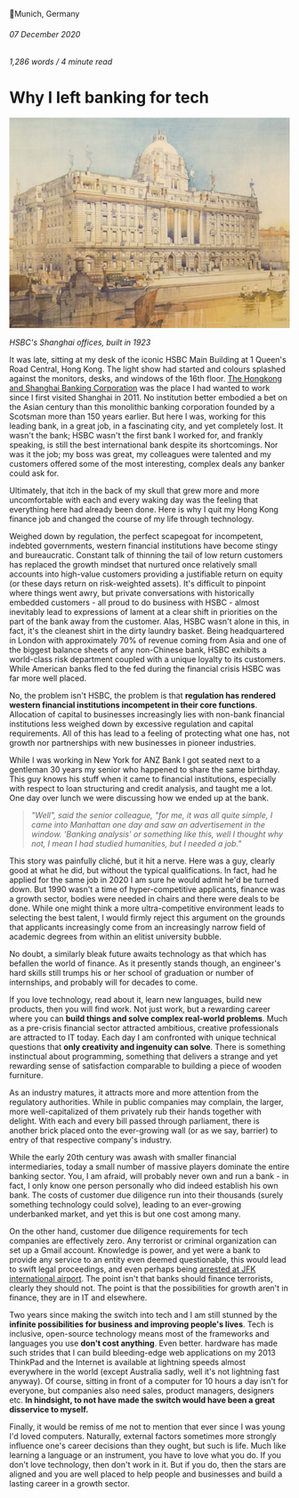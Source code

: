 📍Munich, Germany

###### 07 December 2020

###### 1,286 words / 4 minute read

# Why I left banking for tech

![HSBC Shanghai](/static/banking_001.jpg)

_HSBC's Shanghai offices, built in 1923_

It was late, sitting at my desk of the iconic HSBC Main Building at 1 Queen's Road Central, Hong Kong. The light show had started and colours splashed against the monitors, desks, and windows of the 16th floor. [The Hongkong and Shanghai Banking Corporation](https://www.hsbc.com/who-we-are/our-history?ref=hackernoon.com) was the place I had wanted to work since I first visited Shanghai in 2011. No institution better embodied a bet on the Asian century than this monolithic banking corporation founded by a Scotsman more than 150 years earlier. But here I was, working for this leading bank, in a great job, in a fascinating city, and yet completely lost. It wasn't the bank; HSBC wasn't the first bank I worked for, and frankly speaking, is still the best international bank despite its shortcomings. Nor was it the job; my boss was great, my colleagues were talented and my customers offered some of the most interesting, complex deals any banker could ask for.

Ultimately, that itch in the back of my skull that grew more and more uncomfortable with each and every waking day was the feeling that everything here had already been done. Here is why I quit my Hong Kong finance job and changed the course of my life through technology.

Weighed down by regulation, the perfect scapegoat for incompetent, indebted governments, western financial institutions have become stingy and bureaucratic. Constant talk of thinning the tail of low return customers has replaced the growth mindset that nurtured once relatively small accounts into high-value customers providing a justifiable return on equity (or these days return on risk-weighted assets). It's difficult to pinpoint where things went awry, but private conversations with historically embedded customers - all proud to do business with HSBC - almost inevitably lead to expressions of lament at a clear shift in priorities on the part of the bank away from the customer. Alas, HSBC wasn't alone in this, in fact, it's the cleanest shirt in the dirty laundry basket. Being headquartered in London with approximately 70% of revenue coming from Asia and one of the biggest balance sheets of any non-Chinese bank, HSBC exhibits a world-class risk department coupled with a unique loyalty to its customers. While American banks fled to the fed during the financial crisis HSBC was far more well placed.

No, the problem isn't HSBC, the problem is that **regulation has rendered western financial institutions incompetent in their core functions**. Allocation of capital to businesses increasingly lies with non-bank financial institutions less weighed down by excessive regulation and capital requirements. All of this has lead to a feeling of protecting what one has, not growth nor partnerships with new businesses in pioneer industries.

While I was working in New York for ANZ Bank I got seated next to a gentleman 30 years my senior who happened to share the same birthday. This guy knows his stuff when it came to financial institutions, especially with respect to loan structuring and credit analysis, and taught me a lot. One day over lunch we were discussing how we ended up at the bank.

> _"Well", said the senior colleague,_ _"for me, it was all quite simple, I came into Manhattan one day and saw an advertisement in the window. 'Banking analysis' or something like this, well I thought why not, I mean I had studied humanities, but I needed a job."_

This story was painfully cliché, but it hit a nerve. Here was a guy, clearly good at what he did, but without the typical qualifications. In fact, had he applied for the same job in 2020 I am sure he would admit he'd be turned down. But 1990 wasn't a time of hyper-competitive applicants, finance was a growth sector, bodies were needed in chairs and there were deals to be done. While one might think a more ultra-competitive environment leads to selecting the best talent, I would firmly reject this argument on the grounds that applicants increasingly come from an increasingly narrow field of academic degrees from within an elitist university bubble.

No doubt, a similarly bleak future awaits technology as that which has befallen the world of finance. As it presently stands though, an engineer's hard skills still trumps his or her school of graduation or number of internships, and probably will for decades to come.

If you love technology, read about it, learn new languages, build new products, then you will find work. Not just work, but a rewarding career where you can **build things and solve complex real-world problems**. Much as a pre-crisis financial sector attracted ambitious, creative professionals are attracted to IT today. Each day I am confronted with unique technical questions that **only creativity and ingenuity can solve**. There is something instinctual about programming, something that delivers a strange and yet rewarding sense of satisfaction comparable to building a piece of wooden furniture.

As an industry matures, it attracts more and more attention from the regulatory authorities. While in public companies may complain, the larger, more well-capitalized of them privately rub their hands together with delight. With each and every bill passed through parliament, there is another brick placed onto the ever-growing wall (or as we say, barrier) to entry of that respective company's industry.

While the early 20th century was awash with smaller financial intermediaries, today a small number of massive players dominate the entire banking sector. You, I am afraid, will probably never own and run a bank - in fact, I only know one person personally who did indeed establish his own bank. The costs of customer due diligence run into their thousands (surely something technology could solve), leading to an ever-growing underbanked market, and yet this is but one cost among many.

On the other hand, customer due diligence requirements for tech companies are effectively zero. Any terrorist or criminal organization can set up a Gmail account. Knowledge is power, and yet were a bank to provide any service to an entity even deemed questionable, this would lead to swift legal proceedings, and even perhaps being [arrested at JFK international airport](https://www.theguardian.com/business/2016/jul/20/hsbc-mark-johnson-stuart-scott-arrested-currency-exchange?ref=hackernoon.com). The point isn't that banks should finance terrorists, clearly they should not. The point is that the possibilities for growth aren't in finance, they are in IT and elsewhere.

Two years since making the switch into tech and I am still stunned by the **infinite possibilities for business and improving people's lives**. Tech is inclusive, open-source technology means most of the frameworks and languages you use **don't cost anything**. Even better. hardware has made such strides that I can build bleeding-edge web applications on my 2013 ThinkPad and the Internet is available at lightning speeds almost everywhere in the world (except Australia sadly, well it's not lightning fast anyway). Of course, sitting in front of a computer for 10 hours a day isn't for everyone, but companies also need sales, product managers, designers etc. **In hindsight, to not have made the switch would have been a great disservice to myself.**

Finally, it would be remiss of me not to mention that ever since I was young I'd loved computers. Naturally, external factors sometimes more strongly influence one's career decisions than they ought, but such is life. Much like learning a language or an instrument, you have to love what you do. If you don't love technology, then don't work in it. But if you do, then the stars are aligned and you are well placed to help people and businesses and build a lasting career in a growth sector.

